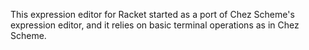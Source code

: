 This expression editor for Racket started as a port of Chez Scheme's
expression editor, and it relies on basic terminal operations as in
Chez Scheme.
